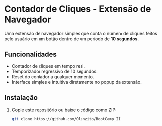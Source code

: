 # Contador de Cliques - Extensão de Navegador

Uma extensão de navegador simples que conta o número de cliques feitos pelo usuário em um botão dentro de um período de **10 segundos**.

## Funcionalidades

- Contador de cliques em tempo real.
- Temporizador regressivo de 10 segundos.
- Reset do contador a qualquer momento.
- Interface simples e intuitiva diretamente no popup da extensão.

## Instalação

1. Copie este repositório ou baixe o código como ZIP:
   ```bash
   git clone https://github.com/Olanzito/BootCamp_II
